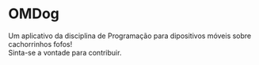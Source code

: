 # OMDog

Um aplicativo da disciplina de Programação para dipositivos móveis sobre cachorrinhos fofos!  
Sinta-se a vontade para contribuir.
